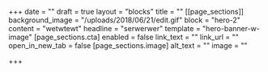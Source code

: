 +++
date = ""
draft = true
layout = "blocks"
title = ""
[[page_sections]]
background_image = "/uploads/2018/06/21/edit.gif"
block = "hero-2"
content = "wetwtewt"
headline = "serwerwer"
template = "hero-banner-w-image"
[page_sections.cta]
enabled = false
link_text = ""
link_url = ""
open_in_new_tab = false
[page_sections.image]
alt_text = ""
image = ""

+++
